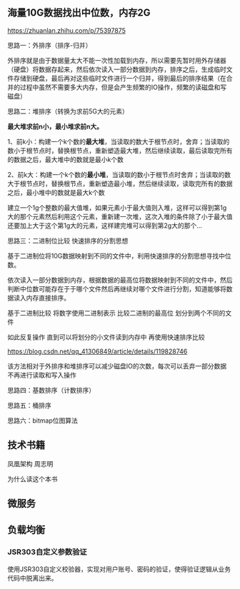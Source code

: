 

## 海量10G数据找出中位数，内存2G

https://zhuanlan.zhihu.com/p/75397875

思路一：外排序（排序-归并）

外排序就是由于数据量太大不能一次性加载到内存，所以需要先暂时用外存储器（硬盘）将数据存起来，然后依次读入一部分数据到内存，排序之后，生成临时文件存储到硬盘，最后再对这些临时文件进行一个归并，得到最后的排序结果（在合并的过程中虽然不需要多大内存，但是会产生频繁的IO操作，频繁的读磁盘和写磁盘）



思路二：堆排序（转换为求前5G大的元素）

**最大堆求前n小，最小堆求前n大。**

1、前k小：构建一个k个数的**最大堆**，当读取的数大于根节点时，舍弃；当读取的数小于根节点时，替换根节点，重新塑造最大堆，然后继续读取，最后读取完所有的数据之后，最大堆中的数就是最小k个数

2、前k大：构建一个k个数的**最小堆**，当读取的数小于根节点时舍弃；当读取的数大于根节点时，替换根节点，重新塑造最小堆，然后继续读取，读取完所有的数据之后，最小堆中的数就是最大k个数



建立一个1g个整数的最大值堆，如果元素小于最大值则入堆，这样可以得到第1g大的那个元素然后利用这个元素，重新建一次堆，这次入堆的条件除了小于最大值还要加上大于这个第1g大的元素，这样建完堆可以得到第2g大的那个...



思路三：二进制位比较 快速排序的分割思想

基于二进制位将10G数据映射到不同的文件中，利用快速排序的分割思想寻找中位数。

依次读入一部分数据到内存，根据数据的最高位将数据映射到不同的文件中，然后判断中位数可能存在于于哪个文件然后再继续对哪个文件进行分割，知道能够将数据读入内存直接排序。

基于二进制比较 将数字使用二进制表示 比较二进制的最高位 划分到两个不同的文件

如此反复操作 直到可以将划分的小文件读到内存中 再使用快速排序比较

https://blog.csdn.net/qq_41306849/article/details/119828746

该方法相对于外排序和堆排序可以减少磁盘IO的次数，每次可以丢弃一部分数据不再进行读取和写入操作



思路四：基数排序（计数排序）

思路五：桶排序

思路六：bitmap位图算法





## 技术书籍

凤凰架构 周志明



为什么读这个本书



## 微服务





## 负载均衡





### JSR303自定义参数验证

使用JSR303自定义校验器，实现对用户账号、密码的验证，使得验证逻辑从业务代码中脱离出来。







